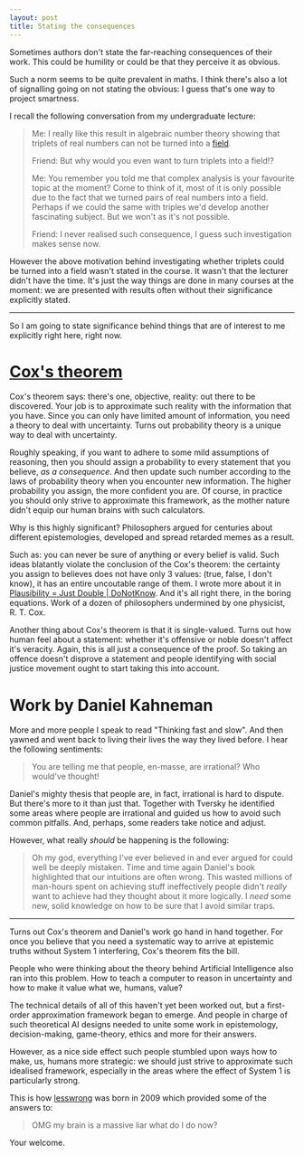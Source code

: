 ```yaml
---
layout: post
title: Stating the consequences
---
```


Sometimes authors don't state the far-reaching consequences of their work.
This could be humility or could be that they perceive it as obvious.

Such a norm seems to be quite prevalent in maths. I think there's also a lot
of signalling going on not stating the obvious: I guess that's one way to
project smartness.

I recall the following conversation from my undergraduate lecture:

> Me: I really like this result in algebraic number theory showing that
> triplets of real numbers can not be turned into a [field][field].
>
> Friend: But why would you even want to turn triplets into a field!?
>
> Me: You remember you told me that complex analysis is your favourite topic at
> the moment? Come to think of it, most of it is only possible due to the fact
> that we turned pairs of real numbers into a field. Perhaps if we could the
> same with triples we'd develop another fascinating subject. But we won't as
> it's not possible.
>
> Friend: I never realised such consequence, I guess such investigation makes
> sense now.

However the above motivation behind investigating whether triplets could be
turned into a field wasn't stated in the course. It wasn't that the lecturer
didn't have the time. It's just the way things are done in many courses at the
moment: we are presented with results often without their significance
explicitly stated.

----------

So I am going to state significance behind things that are of interest to
me explicitly right here, right now.

# [Cox's theorem][cox]

Cox's theorem says: there's one, objective, reality: out there to be
discovered. Your job is to approximate such reality with the information that
you have. Since you can only have limited amount of information, you need a
theory to deal with uncertainty. Turns out probability theory is a unique
way to deal with uncertainty.

Roughly speaking, if you want to adhere to some mild assumptions of reasoning,
then you should assign a probability to every statement that you believe, *as a
consequence*. And then update such number according to the laws of probability
theory when you encounter new information. The higher probability you assign,
the more confident you are. Of course, in practice you should only strive to
approximate this framework, as the mother nature didn't equip our human
brains with such calculators.

Why is this highly significant? Philosophers argued for centuries about
different epistemologies, developed and spread retarded memes as a result.

Such as: you can never be sure of anything or every belief is valid. Such
ideas blatantly violate the conclusion of the Cox's theorem: the certainty
you assign to believes does not have only 3 values: (true, false, I don't know),
it has an entire uncoutable range of them.  I wrote more about it in
[Plausibility = Just Double | DoNotKnow][idontknow]. And it's all right there,
in the boring equations. Work of a dozen of philosophers undermined by one
physicist, R. T. Cox.

Another thing about Cox's theorem is that it is single-valued. Turns out how
human feel about a statement: whether it's offensive or noble doesn't affect
it's veracity. Again, this is all just a consequence of the proof. So taking
an offence doesn't disprove a statement and people identifying with social
justice movement ought to start taking this into account.

# Work by Daniel Kahneman

More and more people I speak to read "Thinking fast and slow". And then yawned
and went back to living their lives the way they lived before. I hear the
following sentiments:

> You are telling me that people, en-masse, are irrational? Who would've
> thought!

Daniel's mighty thesis that people are, in fact, irrational is hard to dispute.
But there's more to it than just that. Together with Tversky he identified some
areas where people are irrational and guided us how to avoid such common
pitfalls. And, perhaps, some readers take notice and adjust.

However, what really *should* be happening is the following:

> Oh my god, everything I've ever believed in and ever argued for could well be
> deeply mistaken. Time and time again Daniel's book highlighted that our
> intuitions are often wrong. This wasted millions of man-hours spent on
> achieving stuff ineffectively people didn't *really* want to achieve had they
> thought about it more logically. I *need* some new, solid knowledge on how to
> be sure that I avoid similar traps.

-----------

Turns out Cox's theorem and Daniel's work go hand in hand together. For once
you believe that you need a systematic way to arrive at epistemic truths
without System 1 interfering, Cox's theorem fits the bill.

People who were thinking about the theory behind Artificial Intelligence also
ran into this problem. How to teach a computer to reason in uncertainty
and how to make it value what we, humans, value?

The technical details of all of this haven't yet been worked out, but a
first-order approximation framework began to emerge. And people in charge of
such theoretical AI designs needed to unite some work in epistemology,
decision-making, game-theory, ethics and more for their answers.

However, as a nice side effect such people stumbled upon ways how to make, us,
humans more strategic: we should just strive to approximate such idealised
framework, especially in the areas where the effect of System 1 is particularly
strong.

This is how [lesswrong][LW] was born in 2009 which provided some of the answers
to:

> OMG my brain is a massive liar what do I do now?

Your welcome.

[field]: https://en.wikipedia.org/wiki/Field_(mathematics)
[cox]: https://en.wikipedia.org/wiki/Cox%27s_theorem
[idontknow]: https://afiodorov.github.io/rationality/2015/11/18/just-plausibility/
[LW]: https://wiki.lesswrong.com/wiki/FAQ
